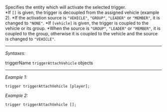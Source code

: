 Specifies the entity which will activate the selected trigger.<br>
*If `[]` is given, the trigger is decoupled from the assigned vehicle (example 2).
*If the activation source is `"VEHICLE"`, `"GROUP"`, `"LEADER"` or `"MEMBER"`, it is changed to `"NONE"`. 
*If `[vehicle]` is given, the trigger is coupled to the vehicle or its group. 
*When the source is `"GROUP"`, `"LEADER"` or `"MEMBER"`, it is coupled to the group, otherwise it is coupled to the vehicle and the source is changed to `"VEHICLE"`.


---
*Syntaxes:*

triggerName `triggerAttachVehicle` objects

---
*Example 1:*

```sqf
trigger triggerAttachVehicle [player];
```

*Example 2:*

```sqf
trigger triggerAttachVehicle [];
```
